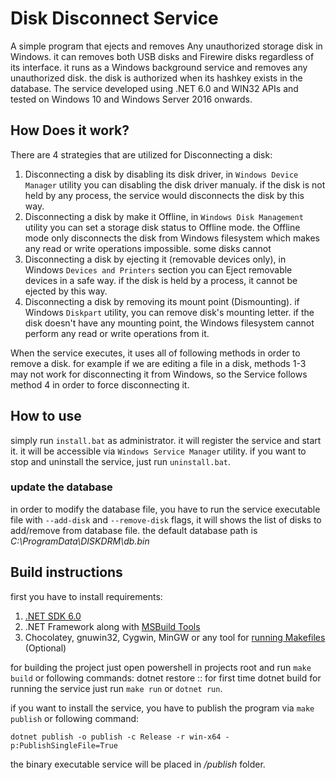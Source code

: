 # Disk Disconnect Service
A simple program that ejects and removes Any unauthorized storage disk in Windows. it can removes both USB disks and Firewire disks regardless of its interface. it runs as a Windows background service and removes any unauthorized disk. the disk is authorized when its hashkey exists in the database.
The service developed using .NET 6.0 and WIN32 APIs and tested on Windows 10 and Windows Server 2016 onwards.

## How Does it work?
There are 4 strategies that are utilized for Disconnecting a disk:
1. Disconnecting a disk by disabling its disk driver, in `Windows Device Manager` utility you can disabling the disk driver manualy. if the disk is not held by any process, the service would disconnects the disk by this way.
2. Disconnecting a disk by make it Offline, in `Windows Disk Management` utility you can set a storage disk status to Offline mode. the Offline mode only disconnects the disk from Windows filesystem which makes any read or write operations impossible. some disks cannot 
3. Disconnecting a disk by ejecting it (removable devices only), in Windows `Devices and Printers` section you can Eject removable devices in a safe way. if the disk is held by a process, it cannot be ejected by this way.
4. Disconnecting a disk by removing its mount point (Dismounting). if Windows `Diskpart` utility, you can remove disk's mounting letter. if the disk doesn't have any mounting point, the Windows filesystem cannot perform any read or write operations from it.

When the service executes, it uses all of following methods in order to remove a disk. for example if we are editing a file in a disk, methods 1-3 may not work for disconnecting it from Windows, so the Service follows method 4 in order to force disconnecting it.

## How to use
simply run `install.bat` as administrator. it will register the service and start it. it will be accessible via `Windows Service Manager` utility.
if you want to stop and uninstall the service, just run `uninstall.bat`.

### update the database
in order to modify the database file, you have to run the service executable file with `--add-disk` and `--remove-disk` flags, it will shows the list of disks to add/remove from database file. the default database path is *C:\ProgramData\DISKDRM\db.bin*

## Build instructions
first you have to install requirements:
1. [.NET SDK 6.0](https://dotnet.microsoft.com/en-us/download/dotnet/6.0)
2. .NET Framework along with [MSBuild Tools](https://visualstudio.microsoft.com/downloads/#build-tools-for-visual-studio-2022)
3. Chocolatey, gnuwin32, Cygwin, MinGW or any tool for [running Makefiles](https://stackoverflow.com/questions/32127524/how-to-install-and-use-make-in-windows) (Optional)

for building the project just open powershell in projects root and run `make build` or following commands:
    dotnet restore      :: for first time
	dotnet build
for running the service just run `make run` or `dotnet run`.

if you want to install the service, you have to publish the program via `make publish` or following command:

	dotnet publish -o publish -c Release -r win-x64 -p:PublishSingleFile=True

the binary executable service will be placed in */publish* folder.
